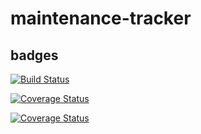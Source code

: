 # maintenance-tracker

## badges

[![Build Status](https://travis-ci.com/llwasampijja/maintenance-tracker.svg?branch=test-travis)](https://travis-ci.com/llwasampijja/maintenance-tracker)

[![Coverage Status](https://coveralls.io/repos/github/3Nakajugo/maintenance-tracker/badge.svg?branch=master)](https://coveralls.io/github/3Nakajugo/maintenance-tracker?branch=master)

[![Coverage Status](https://coveralls.io/repos/github/llwasampijja/maintenance-tracker/badge.svg?branch=master)](https://coveralls.io/github/llwasampijja/maintenance-tracker?branch=master)